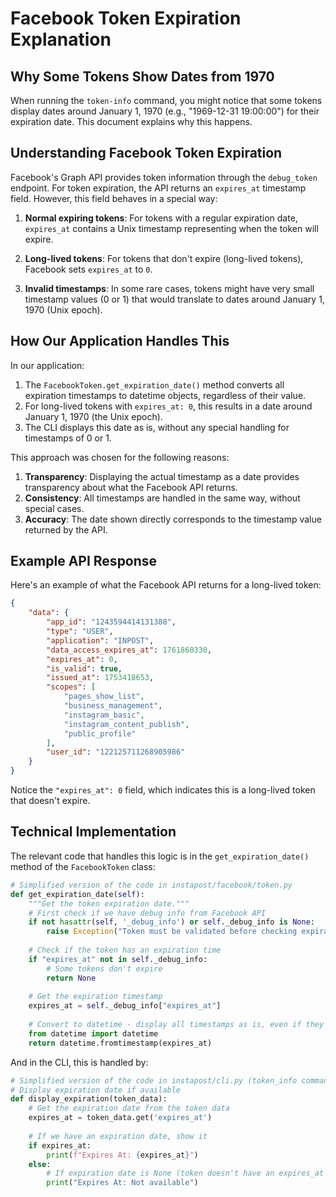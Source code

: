 # Facebook Token Expiration Explanation

## Why Some Tokens Show Dates from 1970

When running the `token-info` command, you might notice that some tokens display dates around January 1, 1970 (e.g., "1969-12-31 19:00:00") for their expiration date. This document explains why this happens.

## Understanding Facebook Token Expiration

Facebook's Graph API provides token information through the `debug_token` endpoint. For token expiration, the API returns an `expires_at` timestamp field. However, this field behaves in a special way:

1. **Normal expiring tokens**: For tokens with a regular expiration date, `expires_at` contains a Unix timestamp representing when the token will expire.

2. **Long-lived tokens**: For tokens that don't expire (long-lived tokens), Facebook sets `expires_at` to `0`.

3. **Invalid timestamps**: In some rare cases, tokens might have very small timestamp values (0 or 1) that would translate to dates around January 1, 1970 (Unix epoch).

## How Our Application Handles This

In our application:

1. The `FacebookToken.get_expiration_date()` method converts all expiration timestamps to datetime objects, regardless of their value.
2. For long-lived tokens with `expires_at: 0`, this results in a date around January 1, 1970 (the Unix epoch).
3. The CLI displays this date as is, without any special handling for timestamps of 0 or 1.

This approach was chosen for the following reasons:

1. **Transparency**: Displaying the actual timestamp as a date provides transparency about what the Facebook API returns.
2. **Consistency**: All timestamps are handled in the same way, without special cases.
3. **Accuracy**: The date shown directly corresponds to the timestamp value returned by the API.

## Example API Response

Here's an example of what the Facebook API returns for a long-lived token:

```json
{
    "data": {
        "app_id": "1243594414131388",
        "type": "USER",
        "application": "INPOST",
        "data_access_expires_at": 1761860330,
        "expires_at": 0,
        "is_valid": true,
        "issued_at": 1753418653,
        "scopes": [
            "pages_show_list",
            "business_management",
            "instagram_basic",
            "instagram_content_publish",
            "public_profile"
        ],
        "user_id": "122125711268905986"
    }
}
```

Notice the `"expires_at": 0` field, which indicates this is a long-lived token that doesn't expire.

## Technical Implementation

The relevant code that handles this logic is in the `get_expiration_date()` method of the `FacebookToken` class:

```python
# Simplified version of the code in instapost/facebook/token.py
def get_expiration_date(self):
    """Get the token expiration date."""
    # First check if we have debug info from Facebook API
    if not hasattr(self, '_debug_info') or self._debug_info is None:
        raise Exception("Token must be validated before checking expiration")
        
    # Check if the token has an expiration time
    if "expires_at" not in self._debug_info:
        # Some tokens don't expire
        return None
        
    # Get the expiration timestamp
    expires_at = self._debug_info["expires_at"]
    
    # Convert to datetime - display all timestamps as is, even if they're 0 or 1
    from datetime import datetime
    return datetime.fromtimestamp(expires_at)
```

And in the CLI, this is handled by:

```python
# Simplified version of the code in instapost/cli.py (token_info command)
# Display expiration date if available
def display_expiration(token_data):
    # Get the expiration date from the token data
    expires_at = token_data.get('expires_at')
    
    # If we have an expiration date, show it
    if expires_at:
        print(f"Expires At: {expires_at}")
    else:
        # If expiration date is None (token doesn't have an expires_at field), show "Not available"
        print("Expires At: Not available")
```